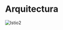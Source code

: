 # Arquitectura

![Istio2](https://478h5m1yrfsa3bbe262u7muv-wpengine.netdna-ssl.com/wp-content/uploads/2018/02/istio_diagram.png)